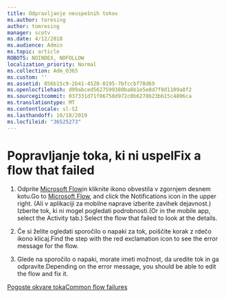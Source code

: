 ```yaml
---
title: Odpravljanje neuspešnih tokov
ms.author: toresing
author: tomresing
manager: scotv
ms.date: 4/12/2018
ms.audience: Admin
ms.topic: article
ROBOTS: NOINDEX, NOFOLLOW
localization_priority: Normal
ms.collection: Adm_O365
ms.custom: ''
ms.assetid: 856b15c9-2b41-4528-8195-7bfccbf78d69
ms.openlocfilehash: d99abced5627599380ba8b1e5e8d7f8d1109a8f2
ms.sourcegitcommit: 037331d71f06750d972c0b6278b23bb15c4806ca
ms.translationtype: MT
ms.contentlocale: sl-SI
ms.lasthandoff: 10/18/2019
ms.locfileid: "36525273"
---
```

# <a name="fix-a-flow-that-failed"></a><span data-ttu-id="526ac-102">Popravljanje toka, ki ni uspel</span><span class="sxs-lookup"><span data-stu-id="526ac-102">Fix a flow that failed</span></span>

1. <span data-ttu-id="526ac-103">Odprite [Microsoft Flow](https://flow.microsoft.com/)in kliknite ikono obvestila v zgornjem desnem kotu.</span><span class="sxs-lookup"><span data-stu-id="526ac-103">Go to [Microsoft Flow](https://flow.microsoft.com/), and click the Notifications icon in the upper right.</span></span> <span data-ttu-id="526ac-104">(Ali v aplikaciji za mobilne naprave izberite zavihek dejavnost.) Izberite tok, ki ni mogel pogledati podrobnosti.</span><span class="sxs-lookup"><span data-stu-id="526ac-104">(Or in the mobile app, select the Activity tab.) Select the flow that failed to look at the details.</span></span>
    
2. <span data-ttu-id="526ac-105">Če si želite ogledati sporočilo o napaki za tok, poiščite korak z rdečo ikono klicaj.</span><span class="sxs-lookup"><span data-stu-id="526ac-105">Find the step with the red exclamation icon to see the error message for the flow.</span></span>
    
3. <span data-ttu-id="526ac-106">Glede na sporočilo o napaki, morate imeti možnost, da uredite tok in ga odpravite.</span><span class="sxs-lookup"><span data-stu-id="526ac-106">Depending on the error message, you should be able to edit the flow and fix it.</span></span> 
    
[<span data-ttu-id="526ac-107">Pogoste okvare toka</span><span class="sxs-lookup"><span data-stu-id="526ac-107">Common flow failures</span></span>](https://go.microsoft.com/fwlink/?linkid=872110)
  

